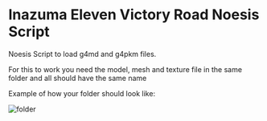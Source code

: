 # Inazuma Eleven Victory Road Noesis Script

<p>Noesis Script to load g4md and g4pkm files.</p>
<p>For this to work you need the model, mesh and texture file in the same folder and all should have the same name</p>
<p>Example of how your folder should look like:</p>

![folder](https://i.imgur.com/7x5PIp5.png)

